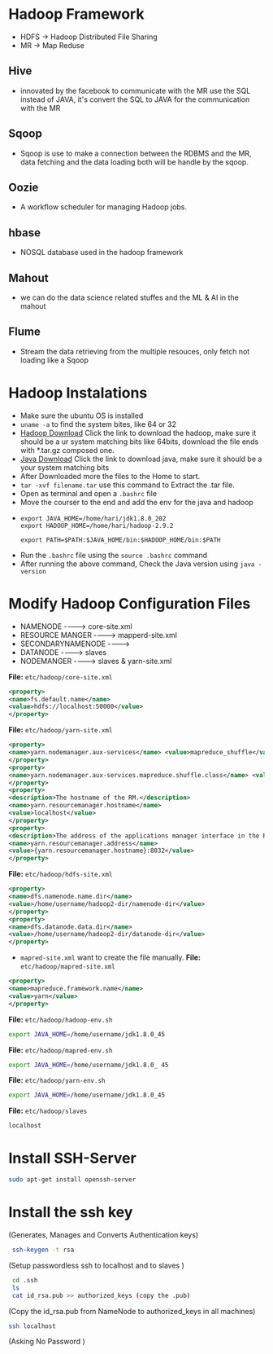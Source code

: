 # Hadoop Framework
  - HDFS -> Hadoop Distributed File Sharing
  - MR -> Map Reduse


## Hive
 - innovated by the facebook to communicate with the MR use the SQL instead of JAVA, it's convert the SQL to JAVA for the communication with the MR

## Sqoop
 - Sqoop is use to make a connection between the RDBMS and the MR, data fetching and the data loading both will be handle by the sqoop.

## Oozie
 - A workflow scheduler for managing Hadoop jobs.

## hbase
 - NOSQL database used in the hadoop framework

## Mahout
 - we can do the data science related stuffes and the ML & AI in the mahout

## Flume
 - Stream the data retrieving from the multiple resouces, only fetch not loading like a Sqoop

# Hadoop Instalations

  - Make sure the ubuntu OS is installed
  - ``` uname -a ``` to find the system bites, like 64 or 32
  - [Hadoop Download](https://archive.apache.org/dist/hadoop/common/hadoop-2.9.2/) Click the link to download the hadoop, make sure it should be a ur system matching bits like 64bits, download the file ends with *.tar.gz composed one.  
  - [Java Download](https://www.oracle.com/in/java/technologies/javase/javase8-archive-downloads.html) Click the link to download java, make sure it should be a your system matching bits
  - After Downloaded more the files to the Home to start.
  - ```tar -xvf filename.tar``` use this command to Extract the .tar file.
  - Open as terminal and open a ```.bashrc``` file
  - Move the courser to the end and add the env for the java and hadoop
  - ```
    export JAVA_HOME=/home/hari/jdk1.8.0_202
    export HADOOP_HOME=/home/hari/hadoop-2.9.2

    export PATH=$PATH:$JAVA_HOME/bin:$HADOOP_HOME/bin:$PATH
    ```
  - Run the ```.bashrc``` file using the ```source .bashrc``` command
  - After running the above command, Check the Java version using ```java -version```

# Modify Hadoop Configuration Files
  - NAMENODE ----> core-site.xml
  - RESOURCE MANGER ----> mapperd-site.xml
  - SECONDARYNAMENODE ---->
  - DATANODE ----> slaves
  - NODEMANGER ----> slaves & yarn-site.xml

**File:** `etc/hadoop/core-site.xml`
```xml
<property>
<name>fs.default.name</name>
<value>hdfs://localhost:50000</value>
</property>
```

**File:** `etc/hadoop/yarn-site.xml`
```xml
<property>
<name>yarn.nodemanager.aux-services</name> <value>mapreduce_shuffle</value>
</property>
<property>
<name>yarn.nodemanager.aux-services.mapreduce.shuffle.class</name> <value>org.apache.hadoop.mapred.ShuffleHandler</value>
</property>
<property>
<description>The hostname of the RM.</description>
<name>yarn.resourcemanager.hostname</name>
<value>localhost</value>
</property>
<property>
<description>The address of the applications manager interface in the RM.</description>
<name>yarn.resourcemanager.address</name>
<value>{yarn.resourcemanager.hostname}:8032</value>
</property>
```
**File:** `etc/hadoop/hdfs-site.xml`
```xml
<property>
<name>dfs.namenode.name.dir</name>
<value>/home/username/hadoop2-dir/namenode-dir</value>
</property>
<property>
<name>dfs.datanode.data.dir</name>
<value>/home/username/hadoop2-dir/datanode-dir</value>
</property>
```

   - ```mapred-site.xml``` want to create the file manually.
**File:** `etc/hadoop/mapred-site.xml`
```xml
<property>
<name>mapreduce.framework.name</name>
<value>yarn</value>
</property>
```

**File:** `etc/hadoop/hadoop-env.sh`
```sh
export JAVA_HOME=/home/username/jdk1.8.0_45
```

**File:** `etc/hadoop/mapred-env.sh`
```sh
export JAVA_HOME=/home/username/jdk1.8.0_ 45
```

**File:** `etc/hadoop/yarn-env.sh`
```sh
export JAVA_HOME=/home/username/jdk1.8.0_45
```
**File:** `etc/hadoop/slaves`
```
localhost
```
# Install SSH-Server
```sh
sudo apt-get install openssh-server
```
# Install the ssh key
(Generates, Manages and Converts Authentication keys)
```sh
 ssh-keygen -t rsa
```
(Setup passwordless ssh to localhost and to slaves )
```sh
 cd .ssh
 ls
 cat id_rsa.pub >> authorized_keys (copy the .pub)
```
(Copy the id_rsa.pub from NameNode to authorized_keys in all machines)
```sh
ssh localhost
```
(Asking No Password )

